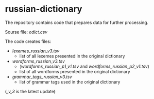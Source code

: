 # russian-dictionary
The repository contains code that prepares data for further processing.

Sourse file: *odict.csv*


The code creates files: 
+ *lexemes_russian_v3.tsv*
  - list of all lexemes presented in the original dictionary 
+ *wordforms_russian_v3.tsv* 
  - (*wordforms_russian_p1_v1.tsv* and *wordforms_russian_p2_v1.tsv*) 
  - list of all wordforms presented in the original dictionary
+ *grammar_tags_russian_v3.tsv*
  - list of grammar tags used in the original dictionary 


(*_v_3* is the latest update) 
